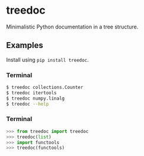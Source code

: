 # treedoc

Minimalistic Python documentation in a tree structure.

## Examples

Install using `pip install treedoc`.

### Terminal

```bash
$ treedoc collections.Counter
$ treedoc itertools
$ treedoc numpy.linalg 
$ treedoc --help
```

### Terminal

```python
>>> from treedoc import treedoc
>>> treedoc(list)
>>> import functools
>>> treedoc(functools)
```

